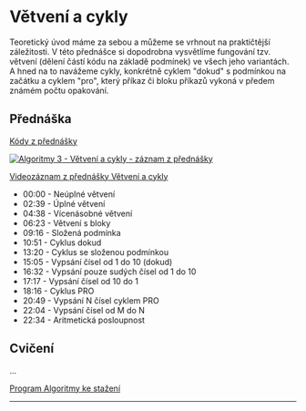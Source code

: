 # Větvení a cykly

Teoretický úvod máme za sebou a můžeme se vrhnout na praktičtější záležitosti. V této přednášce si dopodrobna vysvětlíme fungování tzv. větvení (dělení částí kódu na základě podmínek) ve všech jeho variantách. A hned na to navážeme cykly, konkrétně cyklem "dokud" s podmínkou na začátku a cyklem "pro", který příkaz či bloku příkazů vykoná v předem známém počtu opakování.

## Přednáška

[Kódy z přednášky](https://github.com/PetrVobornik/prednasky/tree/master/Algoritmy/02-Vetveni-a-cykly/prednaska)

[![Algoritmy 3 - Větvení a cykly - záznam z přednášky](https://img.youtube.com/vi/ch5miiqbAqI/0.jpg)](https://www.youtube.com/watch?v=ch5miiqbAqI&list=PLxTqV9i8bnb-BL7IhBCQ3qgXA0TRDg_JT)

[Videozáznam z přednášky Větvení a cykly](https://www.youtube.com/watch?v=ch5miiqbAqI&list=PLxTqV9i8bnb-BL7IhBCQ3qgXA0TRDg_JT)

* 00:00 - Neúplné větvení
* 02:39 - Úplné větvení
* 04:38 - Vícenásobné větvení
* 06:23 - Větvení s bloky
* 09:16 - Složená podmínka
* 10:51 - Cyklus dokud
* 13:20 - Cyklus se složenou podmínkou
* 15:05 - Vypsání čísel od 1 do 10 (dokud)
* 16:32 - Vypsání pouze sudých čísel od 1 do 10
* 17:17 - Vypsání čísel od 10 do 1
* 18:16 - Cyklus PRO
* 20:49 - Vypsání N čísel cyklem PRO
* 22:04 - Vypsání čísel od M do N
* 22:34 - Aritmetická posloupnost

## Cvičení

...

[Program Algoritmy ke stažení](https://github.com/PetrVobornik/prednasky/tree/master/Algoritmy/Program/)

---


